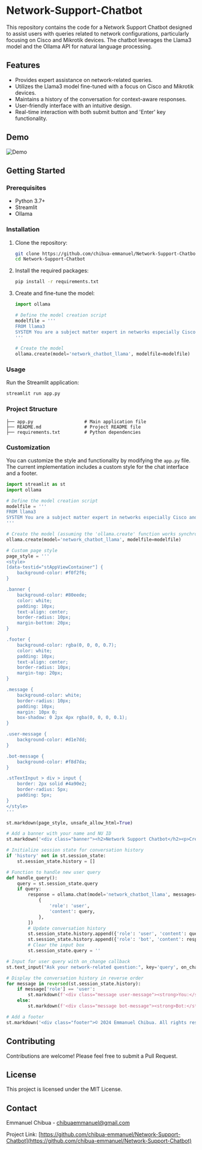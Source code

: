 # Network-Support-Chatbot


This repository contains the code for a Network Support Chatbot designed to assist users with queries related to network configurations, particularly focusing on Cisco and Mikrotik devices. The chatbot leverages the Llama3 model and the Ollama API for natural language processing.

## Features

- Provides expert assistance on network-related queries.
- Utilizes the Llama3 model fine-tuned with a focus on Cisco and Mikrotik devices.
- Maintains a history of the conversation for context-aware responses.
- User-friendly interface with an intuitive design.
- Real-time interaction with both submit button and 'Enter' key functionality.

## Demo

![Demo](path/to/demo.gif)  <!-- Add a demo gif or screenshot if available -->

## Getting Started

### Prerequisites

- Python 3.7+
- Streamlit
- Ollama

### Installation

1. Clone the repository:
    ```sh
    git clone https://github.com/chibua-emmanuel/Network-Support-Chatbot.git
    cd Network-Support-Chatbot
    ```

2. Install the required packages:
    ```sh
    pip install -r requirements.txt
    ```

3. Create and fine-tune the model:
    ```python
    import ollama

    # Define the model creation script
    modelfile = '''
    FROM llama3
    SYSTEM You are a subject matter expert in networks especially Cisco and Mikrotik devices
    '''

    # Create the model
    ollama.create(model='network_chatbot_llama', modelfile=modelfile)
    ```

### Usage

Run the Streamlit application:
```sh
streamlit run app.py
```

### Project Structure

```
├── app.py                   # Main application file
├── README.md                # Project README file
├── requirements.txt         # Python dependencies
```

### Customization

You can customize the style and functionality by modifying the `app.py` file. The current implementation includes a custom style for the chat interface and a footer.

```python
import streamlit as st
import ollama

# Define the model creation script
modelfile = '''
FROM llama3
SYSTEM You are a subject matter expert in networks especially Cisco and Mikrotik devices
'''

# Create the model (assuming the 'ollama.create' function works synchronously)
ollama.create(model='network_chatbot_llama', modelfile=modelfile)

# Custom page style
page_style = '''
<style>
[data-testid="stAppViewContainer"] {
    background-color: #f0f2f6;
}

.banner {
    background-color: #80eede;
    color: white;
    padding: 10px;
    text-align: center;
    border-radius: 10px;
    margin-bottom: 20px;
}

.footer {
    background-color: rgba(0, 0, 0, 0.7);
    color: white;
    padding: 10px;
    text-align: center;
    border-radius: 10px;
    margin-top: 20px;
}

.message {
    background-color: white;
    border-radius: 10px;
    padding: 10px;
    margin: 10px 0;
    box-shadow: 0 2px 4px rgba(0, 0, 0, 0.1);
}

.user-message {
    background-color: #d1e7dd;
}

.bot-message {
    background-color: #f8d7da;
}

.stTextInput > div > input {
    border: 2px solid #4a90e2;
    border-radius: 5px;
    padding: 5px;
}
</style>
'''

st.markdown(page_style, unsafe_allow_html=True)

# Add a banner with your name and NU ID
st.markdown('<div class="banner"><h2>Network Support Chatbot</h2><p>Created by Emmanuel Chibua | NU ID: 002799484</p></div>', unsafe_allow_html=True)

# Initialize session state for conversation history
if 'history' not in st.session_state:
    st.session_state.history = []

# Function to handle new user query
def handle_query():
    query = st.session_state.query
    if query:
        response = ollama.chat(model='network_chatbot_llama', messages=[
            {
                'role': 'user',
                'content': query,
            },
        ])
        # Update conversation history
        st.session_state.history.append({'role': 'user', 'content': query})
        st.session_state.history.append({'role': 'bot', 'content': response['message']['content']})
        # Clear the input box
        st.session_state.query = ''

# Input for user query with on_change callback
st.text_input("Ask your network-related question:", key='query', on_change=handle_query)

# Display the conversation history in reverse order
for message in reversed(st.session_state.history):
    if message['role'] == 'user':
        st.markdown(f'<div class="message user-message"><strong>You:</strong> {message["content"]}</div>', unsafe_allow_html=True)
    else:
        st.markdown(f'<div class="message bot-message"><strong>Bot:</strong> {message["content"]}</div>', unsafe_allow_html=True)

# Add a footer
st.markdown('<div class="footer">© 2024 Emmanuel Chibua. All rights reserved.</div>', unsafe_allow_html=True)
```

## Contributing

Contributions are welcome! Please feel free to submit a Pull Request.

## License

This project is licensed under the MIT License.

## Contact

Emmanuel Chibua - [chibuaemmanuel@gmail.com](mailto:chibuaemmanuel@gmail.com)

Project Link: [https://github.com/chibua-emmanuel/Network-Support-Chatbot](https://github.com/chibua-emmanuel/Network-Support-Chatbot)
